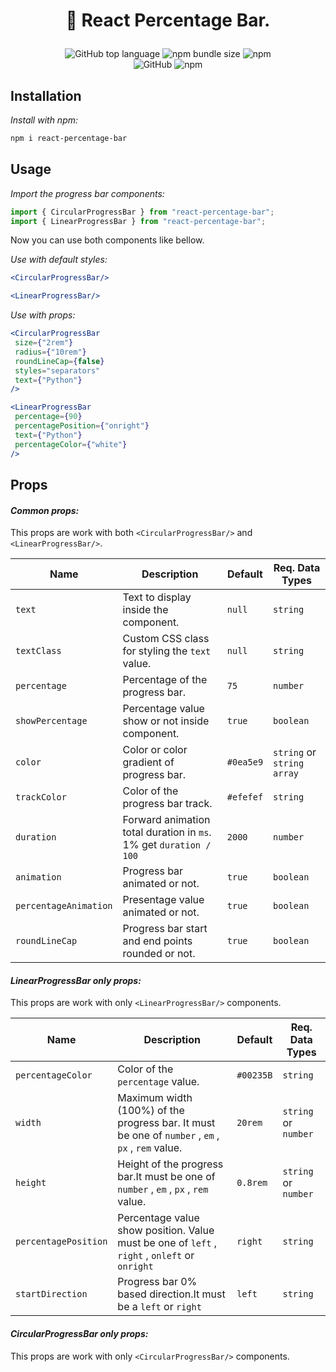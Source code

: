 # <p align = "center">🚀 React Percentage Bar.</p>
<div align = "center">
<img alt="GitHub top language" src="https://img.shields.io/github/languages/top/kavindu-mane/react-percentage-bar">
<img alt="npm bundle size" src="https://img.shields.io/bundlephobia/min/react-percentage-bar">
<img alt="npm" src="https://img.shields.io/npm/v/react-percentage-bar?label=npm%20version">
<br/>
<img alt="GitHub" src="https://img.shields.io/github/license/kavindu-mane/react-percentage-bar?color=success">
<img alt="npm" src="https://img.shields.io/npm/dw/react-percentage-bar">
</div>

## Installation
_Install with npm:_

```bash
npm i react-percentage-bar
```
    
## Usage
 _Import the progress bar components:_

```javascript
import { CircularProgressBar } from "react-percentage-bar";
import { LinearProgressBar } from "react-percentage-bar";
```
Now you can use both components like bellow.

 _Use with default styles:_
 
 ```jsx
<CircularProgressBar/>
 ```
  ```jsx
<LinearProgressBar/>
 ```
 
  _Use with props:_
 
 ```jsx
<CircularProgressBar
  size={"2rem"}
  radius={"10rem"}
  roundLineCap={false}
  styles="separators"
  text={"Python"}
/>
```

 ```jsx
<LinearProgressBar
  percentage={90}
  percentagePosition={"onright"}
  text={"Python"}
  percentageColor={"white"}
/>
```

## Props
#### _Common props:_

This props are work with both `<CircularProgressBar/>` and `<LinearProgressBar/>`.

| Name                  | Description                                                        | Default   | Req. Data Types            |
|-----------------------|--------------------------------------------------------------------|-----------|----------------------------|
| `text`                | Text to display inside the component.                              | `null`    | `string`                   |
| `textClass`           | Custom CSS class for styling the `text` value.                     | `null`    | `string`                   | 
| `percentage`          | Percentage of the progress bar.                                    | `75`      | `number`                   |
| `showPercentage`      | Percentage value show or not inside component.                     | `true`    | `boolean`                  |
| `color`               | Color or color gradient of progress bar.                           | `#0ea5e9` | `string` or `string array` |
| `trackColor`          | Color of the progress bar track.                                   | `#efefef` | `string`                   |
| `duration`            | Forward animation total duration in `ms`. 1% get `duration / 100`  | `2000`    | `number`                   |
| `animation`           | Progress bar animated or not.                                      | `true`    | `boolean`                  |
| `percentageAnimation` | Presentage value animated or not.                                  | `true`    | `boolean`                  |
| `roundLineCap`        | Progress bar start and end points rounded or not.                  | `true`    | `boolean`                  |

#### _LinearProgressBar only props:_

This props are work with only `<LinearProgressBar/>` components.


| Name                  | Description                                                                                           | Default   | Req. Data Types         |
|-----------------------|-------------------------------------------------------------------------------------------------------|-----------|-------------------------|
| `percentageColor`     | Color of the `percentage` value.                                                                      | `#00235B` | `string`                |
| `width`               | Maximum width (100%) of the progress bar. It must be one of `number` , `em` , `px` , `rem` value.     | `20rem`   | `string` or `number`    | 
| `height`              | Height of the progress bar.It must be one of `number` , `em` , `px` , `rem` value.                    | `0.8rem`  | `string` or `number`    |
| `percentagePosition`  | Percentage value show position. Value must be one of `left` , `right` , `onleft` or `onright`         | `right`   | `string`                |
| `startDirection`      | Progress bar 0% based direction.It must be a `left` or `right`                                        | `left`    | `string`                |

#### _CircularProgressBar only props:_

This props are work with only `<CircularProgressBar/>` components.
